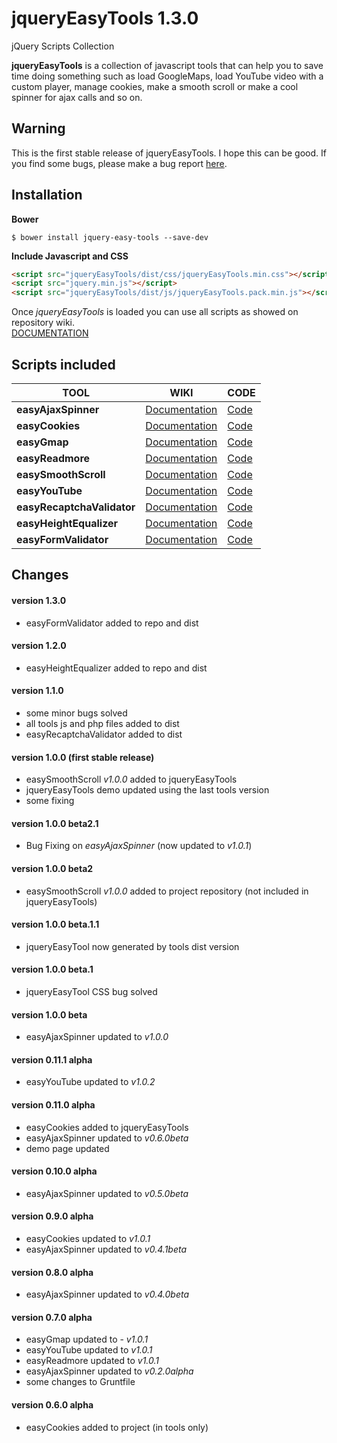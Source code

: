 # jqueryEasyTools 1.3.0
jQuery Scripts Collection

**jqueryEasyTools** is a collection of javascript tools that can help you to save time doing something such as load GoogleMaps, load YouTube video with a custom player, manage cookies, make a smooth scroll or make a cool spinner for ajax calls and so on.

## Warning
This is the first stable release of jqueryEasyTools. I hope this can be good. If you find some bugs, please make a bug report [here](https://github.com/Gix075/jqueryEasyTools/issues).  

## Installation

**Bower**
```
$ bower install jquery-easy-tools --save-dev
```

**Include Javascript and CSS**
```html
<script src="jqueryEasyTools/dist/css/jqueryEasyTools.min.css"></script>
<script src="jquery.min.js"></script>
<script src="jqueryEasyTools/dist/js/jqueryEasyTools.pack.min.js"></script>
```

Once *jqueryEasyTools* is loaded you can use all scripts as showed on repository wiki.<br>
[DOCUMENTATION](https://github.com/Gix075/jqueryEasyTools/wiki)

## Scripts included

| TOOL | WIKI | CODE |
| ---- | ---- | ---- |
| **easyAjaxSpinner** | [Documentation](https://github.com/Gix075/jqueryEasyTools/wiki/TOOL---easyAjaxSpinner) | [Code](https://github.com/Gix075/jqueryEasyTools/tree/master/tools/easy-ajax-spinner)
| **easyCookies** | [Documentation](https://github.com/Gix075/jqueryEasyTools/wiki/TOOL---easyCookies ) | [Code](https://github.com/Gix075/jqueryEasyTools/tree/master/tools/easy-cookies)
| **easyGmap** | [Documentation](https://github.com/Gix075/jqueryEasyTools/wiki/TOOL---easyGmap ) | [Code](https://github.com/Gix075/jqueryEasyTools/tree/master/tools/easy-gmap)
| **easyReadmore** | [Documentation](https://github.com/Gix075/jqueryEasyTools/wiki/TOOL---easyReadmore ) | [Code](https://github.com/Gix075/jqueryEasyTools/tree/master/tools/easy-readmore )
| **easySmoothScroll** | [Documentation](https://github.com/Gix075/jqueryEasyTools/wiki/TOOL---easySmoothScroll ) | [Code](https://github.com/Gix075/jqueryEasyTools/tree/master/tools/easy-smooth-scroll )
| **easyYouTube** | [Documentation](https://github.com/Gix075/jqueryEasyTools/wiki/TOOL---easyYouTube ) | [Code](https://github.com/Gix075/jqueryEasyTools/tree/master/tools/easy-youtube )
| **easyRecaptchaValidator** | [Documentation](https://github.com/Gix075/jqueryEasyTools/wiki/TOOL---easyReCaptchaValidator) | [Code](https://github.com/Gix075/jqueryEasyTools/tree/master/tools/easy-recaptcha-validator )
| **easyHeightEqualizer** | [Documentation](https://github.com/Gix075/jqueryEasyTools/wiki/TOOL---easyHeightEqualizer ) | [Code](https://github.com/Gix075/jqueryEasyTools/tree/master/tools/easy-height-equalizer )
| **easyFormValidator** | [Documentation](https://github.com/Gix075/jqueryEasyTools/wiki/TOOL---easyFormValidator ) | [Code](https://github.com/Gix075/jqueryEasyTools/tree/master/tools/easy-formm-validator )

## Changes

#### version 1.3.0
* easyFormValidator added to repo and dist

#### version 1.2.0
* easyHeightEqualizer added to repo and dist

#### version 1.1.0
* some minor bugs solved
* all tools js and php files added to dist
* easyRecaptchaValidator added to dist

#### version 1.0.0 (first stable release)
* easySmoothScroll _v1.0.0_ added to jqueryEasyTools
* jqueryEasyTools demo updated using the last tools version
* some fixing

#### version 1.0.0 beta2.1
* Bug Fixing on _easyAjaxSpinner_ (now updated to _v1.0.1_) 

#### version 1.0.0 beta2
* easySmoothScroll _v1.0.0_ added to project repository (not included in jqueryEasyTools)

#### version 1.0.0 beta.1.1
* jqueryEasyTool now generated by tools dist version

#### version 1.0.0 beta.1
* jqueryEasyTool CSS bug solved

#### version 1.0.0 beta
* easyAjaxSpinner updated to _v1.0.0_ 

#### version 0.11.1 alpha
* easyYouTube updated to _v1.0.2_ 

#### version 0.11.0 alpha
* easyCookies added to jqueryEasyTools
* easyAjaxSpinner updated to _v0.6.0beta_
* demo page updated

#### version 0.10.0 alpha
* easyAjaxSpinner updated to _v0.5.0beta_

#### version 0.9.0 alpha
* easyCookies updated to _v1.0.1_
* easyAjaxSpinner updated to _v0.4.1beta_

#### version 0.8.0 alpha
* easyAjaxSpinner updated to _v0.4.0beta_

#### version 0.7.0 alpha
* easyGmap updated to - _v1.0.1_
* easyYouTube updated to _v1.0.1_
* easyReadmore updated to _v1.0.1_
* easyAjaxSpinner updated to _v0.2.0alpha_
* some changes to Gruntfile

#### version 0.6.0 alpha
* easyCookies added to project (in tools only)
